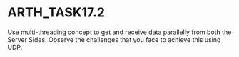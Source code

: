 # ARTH_TASK17.2
Use multi-threading concept to get and receive data parallelly from both the Server Sides. Observe the challenges that you face to achieve this using UDP. 
